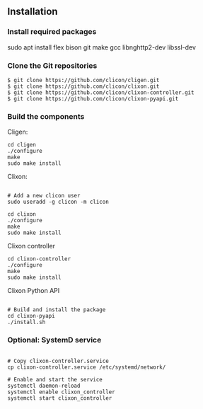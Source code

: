 ## Installation

### Install required packages
sudo apt install flex bison git make gcc libnghttp2-dev libssl-dev

### Clone the Git repositories

```console
$ git clone https://github.com/clicon/cligen.git
$ git clone https://github.com/clicon/clixon.git
$ git clone https://github.com/clicon/clixon-controller.git
$ git clone https://github.com/clicon/clixon-pyapi.git
```

### Build the components

Cligen:
```console
cd cligen
./configure
make
sudo make install
```

Clixon:
```console

# Add a new clicon user
sudo useradd -g clicon -m clicon

cd clixon
./configure
make
sudo make install
```

Clixon controller
```console
cd clixon-controller
./configure
make
sudo make install
```

Clixon Python API
```console

# Build and install the package
cd clixon-pyapi
./install.sh
```

### Optional: SystemD service
```console

# Copy clixon-controller.service
cp clixon-controller.service /etc/systemd/network/

# Enable and start the service
systemctl daemon-reload
systemctl enable clixon_controller
systemctl start clixon_controller
